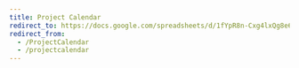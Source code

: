 ```yaml
---
title: Project Calendar
redirect_to: https://docs.google.com/spreadsheets/d/1fYpR8n-Cxg4lxQg8e6y-WLBLxWim8NHpo8bk139Rdcs/edit?usp=sharing
redirect_from: 
  - /ProjectCalendar
  - /projectcalendar
---
```

